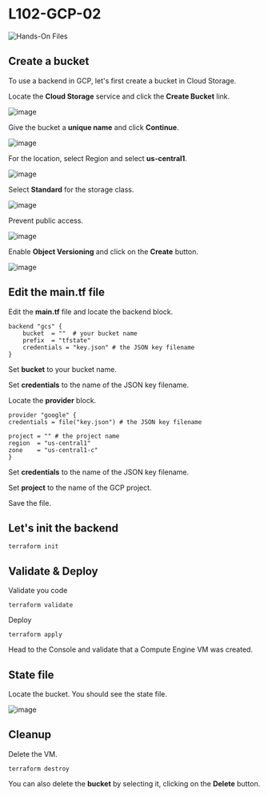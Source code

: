 # L102-GCP-02

![Hands-On Files](https://kubernetesacademy.online/wp-content/uploads/2021/06/checked-files-50px.png)

## Create a bucket

To use a backend in GCP, let's first create a bucket in Cloud Storage.

Locate the **Cloud Storage** service and click the **Create Bucket** link.

![image](https://kubernetesacademy.online/wp-content/uploads/2022/07/L102-GCP-02-01.png)

Give the bucket a **unique name** and click **Continue**.

![image](https://kubernetesacademy.online/wp-content/uploads/2022/07/L102-GCP-02-02.png)

For the location, select Region and select **us-central1**.

![image](https://kubernetesacademy.online/wp-content/uploads/2022/07/L102-GCP-02-03.png)

Select **Standard** for the storage class.

![image](https://kubernetesacademy.online/wp-content/uploads/2022/07/L102-GCP-02-04.png)

Prevent public access.

![image](https://kubernetesacademy.online/wp-content/uploads/2022/07/L102-GCP-02-05.png)

Enable **Object Versioning** and click on the **Create** button.

![image](https://kubernetesacademy.online/wp-content/uploads/2022/07/L102-GCP-02-06.png)

## Edit the main.tf file

Edit the **main.tf** file and locate the backend block.

    backend "gcs" {
        bucket  = ""  # your bucket name
        prefix  = "tfstate"
        credentials = "key.json" # the JSON key filename
    }

Set **bucket** to your bucket name.

Set **credentials** to the name of the JSON key filename.

Locate the **provider** block.

    provider "google" {
    credentials = file("key.json") # the JSON key filename

    project = "" # the project name
    region  = "us-central1"
    zone    = "us-central1-c"
    }

Set **credentials** to the name of the JSON key filename.

Set **project** to the name of the GCP project.

Save the file.

## Let's init the backend

    terraform init

## Validate & Deploy

Validate you code

    terraform validate

Deploy

    terraform apply

Head to the Console and validate that a Compute Engine VM was created.

## State file

Locate the bucket. You should see the state file.

![image](https://kubernetesacademy.online/wp-content/uploads/2022/07/L102-GCP-02-07.png)

## Cleanup

Delete the VM.

    terraform destroy

You can also delete the **bucket** by selecting it, clicking on the **Delete** button.